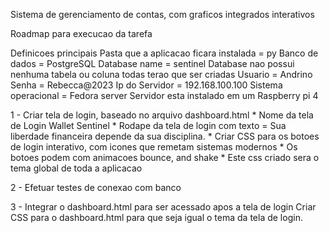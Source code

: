 Sistema de gerenciamento de contas, com graficos integrados interativos

Roadmap para execucao da tarefa


Definicoes principais
  Pasta que  a aplicacao ficara instalada = py
    Banco de dados = PostgreSQL
      Database name = sentinel
        Database nao possui nenhuma tabela ou coluna todas terao que ser criadas
          Usuario = Andrino
            Senha = Rebecca@2023
              Ip do Servidor = 192.168.100.100
                Sistema operacional = Fedora server
                  Servidor esta instalado em um Raspberry pi 4 


1 - Criar tela de login, baseado no arquivo dashboard.html
     * Nome da tela de Login  Wallet Sentinel
      *  Rodape da tela de login com texto = Sua liberdade financeira depende da sua disciplina.
        *  Criar CSS para os botoes de login interativo, com  icones que remetam sistemas modernos
          *  Os botoes podem com animacoes bounce, and shake 
            * Este css criado sera o tema global de toda a aplicacao 

2 - Efetuar testes de conexao com banco

3 - Integrar o dashboard.html para ser acessado apos a tela de login
      Criar CSS para o dashboard.html para que seja igual o tema da tela de login.
          
